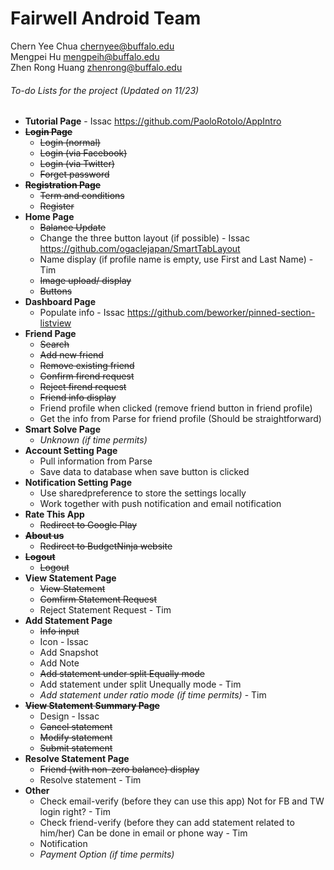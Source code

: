 # Fairwell Android Team

Chern Yee Chua <chernyee@buffalo.edu>
<br>Mengpei Hu <mengpeih@buffalo.edu>
<br>Zhen Rong Huang <zhenrong@buffalo.edu>
<return>
<return>

###### To-do Lists for the project *(Updated on 11/23)*
* **Tutorial Page** - Issac https://github.com/PaoloRotolo/AppIntro
* ~~**Login Page**~~
  * ~~Login (normal)~~
  * ~~Login (via Facebook)~~
  * ~~Login (via Twitter)~~
  * ~~Forget password~~
* ~~**Registration Page**~~
  * ~~Term and conditions~~
  * ~~Register~~
* **Home Page**
  * ~~Balance Update~~
  * Change the three button layout (if possible) - Issac  https://github.com/ogaclejapan/SmartTabLayout
  * Name display (if profile name is empty, use First and Last Name) - Tim
  * ~~Image upload/ display~~
  * ~~Buttons~~
* **Dashboard Page**
  * Populate info - Issac  https://github.com/beworker/pinned-section-listview
* **Friend Page**
  * ~~Search~~
  * ~~Add new friend~~
  * ~~Remove existing friend~~
  * ~~Confirm firend request~~
  * ~~Reject firend request~~
  * ~~Friend info display~~
  * Friend profile when clicked (remove friend button in friend profile)
  * Get the info from Parse for friend profile (Should be straightforward)
* **Smart Solve Page**
  * *Unknown (if time permits)*
* **Account Setting Page**
  * Pull information from Parse 
  * Save data to database when save button is clicked
* **Notification Setting Page**
  * Use sharedpreference to store the settings locally
  * Work together with push notification and email notification
* **Rate This App**
  * ~~Redirect to Google Play~~
* ~~**About us**~~
  * ~~Redirect to BudgetNinja website~~
* ~~**Logout**~~
  * ~~Logout~~
* **View Statement Page**
  * ~~View Statement~~
  * ~~Comfirm Statement Request~~
  * Reject Statement Request - Tim
* **Add Statement Page**
  * ~~Info input~~
  * Icon - Issac
  * Add Snapshot
  * Add Note
  * ~~Add statement under split Equally mode~~
  * Add statement under split Unequally mode - Tim
  * *Add statement under ratio mode (if time permits)* - Tim
* ~~**View Statement Summary Page**~~
  * Design - Issac
  * ~~Cancel statement~~
  * ~~Modify statement~~
  * ~~Submit statement~~
* **Resolve Statement Page**
  * ~~Friend (with non-zero balance) display~~
  * Resolve statement - Tim
* **Other**
  * Check email-verify (before they can use this app) Not for FB and TW login right? - Tim
  * Check friend-verify (before they can add statement related to him/her) Can be done in email or phone way - Tim
  * Notification
  * *Payment Option (if time permits)*
